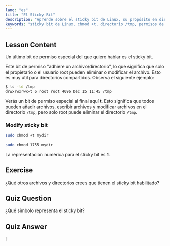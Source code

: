 ```yaml
---
lang: "es"
title: "El Sticky Bit"
description: "Aprende sobre el sticky bit de Linux, su propósito en directorios compartidos como /tmp, y cómo configurarlo usando chmod. ¡Comprende este permiso de archivo clave!"
keywords: "sticky bit de Linux, chmod +t, directorio /tmp, permisos de Linux, seguridad de archivos, tutorial de Linux, Linux para principiantes"
---
```


## Lesson Content

Un último bit de permiso especial del que quiero hablar es el sticky bit.

Este bit de permiso "adhiere un archivo/directorio", lo que significa que solo el propietario o el usuario root pueden eliminar o modificar el archivo. Esto es muy útil para directorios compartidos. Observa el siguiente ejemplo:

```bash
$ ls -ld /tmp
drwxrwxrwx+t 6 root root 4096 Dec 15 11:45 /tmp
```

Verás un bit de permiso especial al final aquí **t**. Esto significa que todos pueden añadir archivos, escribir archivos y modificar archivos en el directorio `/tmp`, pero solo root puede eliminar el directorio `/tmp`.

### Modify sticky bit

```bash
sudo chmod +t mydir

sudo chmod 1755 mydir
```

La representación numérica para el sticky bit es **1**.

## Exercise

¿Qué otros archivos y directorios crees que tienen el sticky bit habilitado?

## Quiz Question

¿Qué símbolo representa el sticky bit?

## Quiz Answer

t
